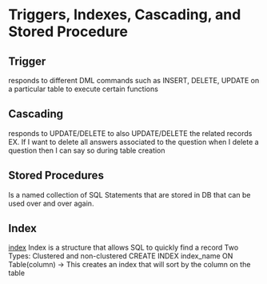 # Triggers, Indexes, Cascading, and Stored Procedure

## Trigger
responds to different DML commands such as INSERT, DELETE, UPDATE on a particular table to execute certain functions

## Cascading
responds to UPDATE/DELETE to also UPDATE/DELETE the related records
EX. If I want to delete all answers associated to the question when I delete a question then I can say so during table creation

## Stored Procedures
Is a named collection of SQL Statements that are stored in DB that can be used over and over again.

## Index
[index](https://dataschool.com/sql-optimization/how-indexing-works/)
Index is a structure that allows SQL to quickly find a record
Two Types: Clustered and non-clustered
CREATE INDEX index_name ON Table(column)
-> This creates an index that will sort by the column on the table